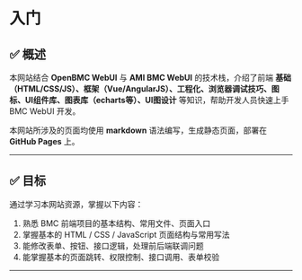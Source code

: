 # 入门

## ✅ 概述

本网站结合 **OpenBMC WebUI** 与 **AMI BMC WebUI** 的技术栈，介绍了前端 **基础（HTML/CSS/JS）、框架（Vue/AngularJS）、工程化、浏览器调试技巧、图标、UI组件库、图表库（echarts等）、UI图设计** 等知识，帮助开发人员快速上手 BMC WebUI 开发。

本网站所涉及的页面均使用 **markdown** 语法编写，生成静态页面，部署在 **GitHub Pages** 上。

---

## ✅ 目标

通过学习本网站资源，掌握以下内容：
1. 熟悉 BMC 前端项目的基本结构、常用文件、页面入口
2. 掌握基本的 HTML / CSS / JavaScript 页面结构与常用写法
3. 能修改表单、按钮、接口逻辑，处理前后端联调问题
4. 能掌握基本的页面跳转、权限控制、接口调用、表单校验

---
